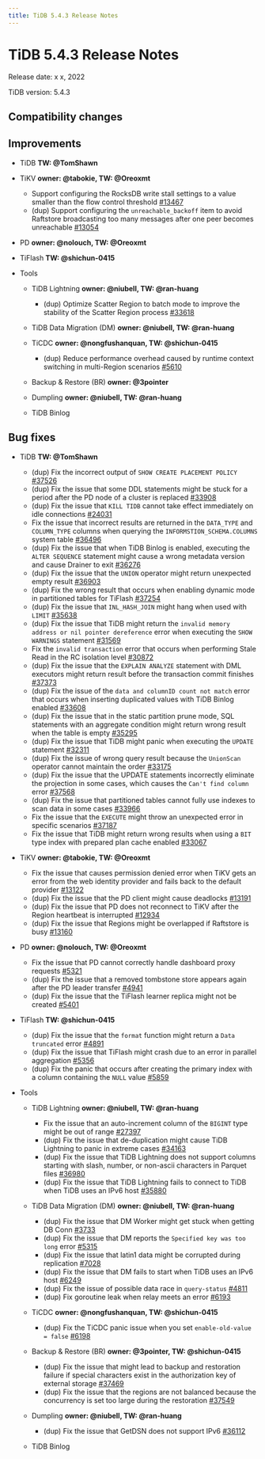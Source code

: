 ```yaml
---
title: TiDB 5.4.3 Release Notes
---
```


# TiDB 5.4.3 Release Notes

Release date: x x, 2022

TiDB version: 5.4.3

## Compatibility changes

## Improvements

+ TiDB **TW: @TomShawn**

    <!--sql-infra **owner: @zimulala**-->

    <!--execution **owner: @zanmato1984**-->

    <!--transaction **owner: @cfzjywxk**-->

    <!--planner **owner: @winoros**-->

    <!--diagnosis **owner: @mornyx**-->

+ TiKV **owner: @tabokie, TW: @Oreoxmt**

    - Support configuring the RocksDB write stall settings to a value smaller than the flow control threshold [#13467](https://github.com/tikv/tikv/issues/13467)
    - (dup) Support configuring the `unreachable_backoff` item to avoid Raftstore broadcasting too many messages after one peer becomes unreachable [#13054](https://github.com/tikv/tikv/issues/13054)

+ PD **owner: @nolouch, TW: @Oreoxmt**

+ TiFlash **TW: @shichun-0415**

+ Tools

    + TiDB Lightning **owner: @niubell, TW: @ran-huang**

        - (dup) Optimize Scatter Region to batch mode to improve the stability of the Scatter Region process [#33618](https://github.com/pingcap/tidb/issues/33618)

    + TiDB Data Migration (DM) **owner: @niubell, TW: @ran-huang**

    + TiCDC **owner: @nongfushanquan, TW: @shichun-0415**

        - (dup) Reduce performance overhead caused by runtime context switching in multi-Region scenarios [#5610](https://github.com/pingcap/tiflow/issues/5610)

    + Backup & Restore (BR) **owner: @3pointer**

    + Dumpling **owner: @niubell, TW: @ran-huang**

    + TiDB Binlog

## Bug fixes

+ TiDB **TW: @TomShawn**

    <!--sql-infra **owner: @zimulala**-->
    - (dup) Fix the incorrect output of `SHOW CREATE PLACEMENT POLICY` [#37526](https://github.com/pingcap/tidb/issues/37526)
    - (dup) Fix the issue that some DDL statements might be stuck for a period after the PD node of a cluster is replaced [#33908](https://github.com/pingcap/tidb/issues/33908)
    - (dup) Fix the issue that `KILL TIDB` cannot take effect immediately on idle connections [#24031](https://github.com/pingcap/tidb/issues/24031)
    - Fix the issue that incorrect results are returned in the `DATA_TYPE` and `COLUMN_TYPE` columns when querying the `INFORMSTION_SCHEMA.COLUMNS` system table [#36496](https://github.com/pingcap/tidb/issues/36496)
    - (dup) Fix the issue that when TiDB Binlog is enabled, executing the `ALTER SEQUENCE` statement might cause a wrong metadata version and cause Drainer to exit [#36276](https://github.com/pingcap/tidb/issues/36276)

    <!--execution **owner: @zanmato1984**-->

    - (dup) Fix the issue that the `UNION` operator might return unexpected empty result [#36903](https://github.com/pingcap/tidb/issues/36903)
    - (dup) Fix the wrong result that occurs when enabling dynamic mode in partitioned tables for TiFlash [#37254](https://github.com/pingcap/tidb/issues/37254)
    - (dup) Fix the issue that `INL_HASH_JOIN` might hang when used with `LIMIT` [#35638](https://github.com/pingcap/tidb/issues/35638)
    - (dup) Fix the issue that TiDB might return the `invalid memory address or nil pointer dereference` error when executing the `SHOW WARNINGS` statement [#31569](https://github.com/pingcap/tidb/issues/31569)

    <!--transaction **owner: @cfzjywxk**-->

    - Fix the `invalid transaction` error that occurs when performing Stale Read in the RC isolation level [#30872](https://github.com/pingcap/tidb/issues/30872)
    - (dup) Fix the issue that the `EXPLAIN ANALYZE` statement with DML executors might return result before the transaction commit finishes [#37373](https://github.com/pingcap/tidb/issues/37373)
    - (dup) Fix the issue of the `data and columnID count not match` error that occurs when inserting duplicated values with TiDB Binlog enabled [#33608](https://github.com/pingcap/tidb/issues/33608)

    <!--planner **owner: @winoros**-->

    - (dup) Fix the issue that in the static partition prune mode, SQL statements with an aggregate condition might return wrong result when the table is empty [#35295](https://github.com/pingcap/tidb/issues/35295)
    - (dup) Fix the issue that TiDB might panic when executing the `UPDATE` statement [#32311](https://github.com/pingcap/tidb/issues/32311)
    - (dup) Fix the issue of wrong query result because the `UnionScan` operator cannot maintain the order [#33175](https://github.com/pingcap/tidb/issues/33175)
    - (dup) Fix the issue that the UPDATE statements incorrectly eliminate the projection in some cases, which causes the `Can't find column` error [#37568](https://github.com/pingcap/tidb/issues/37568)
    - (dup) Fix the issue that partitioned tables cannot fully use indexes to scan data in some cases [#33966](https://github.com/pingcap/tidb/issues/33966)
    - Fix the issue that the `EXECUTE` might throw an unexpected error in specific scenarios [#37187](https://github.com/pingcap/tidb/issues/37187)
    - Fix the issue that TiDB might return wrong results when using a `BIT` type index with prepared plan cache enabled [#33067](https://github.com/pingcap/tidb/issues/33067)

    <!--diagnosis **owner: @mornyx**-->

+ TiKV **owner: @tabokie, TW: @Oreoxmt**

    - Fix the issue that causes permission denied error when TiKV gets an error from the web identity provider and fails back to the default provider [#13122](https://github.com/tikv/tikv/issues/13122)
    - (dup) Fix the issue that the PD client might cause deadlocks [#13191](https://github.com/tikv/tikv/issues/13191)
    - (dup) Fix the issue that PD does not reconnect to TiKV after the Region heartbeat is interrupted [#12934](https://github.com/tikv/tikv/issues/12934)
    - (dup) Fix the issue that Regions might be overlapped if Raftstore is busy [#13160](https://github.com/tikv/tikv/issues/13160)

+ PD **owner: @nolouch, TW: @Oreoxmt**

    - Fix the issue that PD cannot correctly handle dashboard proxy requests [#5321](https://github.com/tikv/pd/issues/5321)
    - (dup) Fix the issue that a removed tombstone store appears again after the PD leader transfer ​​[#4941](https://github.com/tikv/pd/issues/4941)
    - (dup) Fix the issue that the TiFlash learner replica might not be created [#5401](https://github.com/tikv/pd/issues/5401)

+ TiFlash **TW: @shichun-0415**

    <!--compute **owner: @zanmato1984**-->

    - (dup) Fix the issue that the `format` function might return a `Data truncated` error [#4891](https://github.com/pingcap/tiflash/issues/4891)
    - (dup) Fix the issue that TiFlash might crash due to an error in parallel aggregation [#5356](https://github.com/pingcap/tiflash/issues/5356)

    <!--storage **owner: @flowbehappy**-->

    - (dup) Fix the panic that occurs after creating the primary index with a column containing the `NULL` value [#5859](https://github.com/pingcap/tiflash/issues/5859)

+ Tools

    + TiDB Lightning **owner: @niubell, TW: @ran-huang**

        - Fix the issue that an auto-increment column of the `BIGINT` type might be out of range [#27397](https://github.com/pingcap/tidb/issues/27937)
        - (dup) Fix the issue that de-duplication might cause TiDB Lightning to panic in extreme cases [#34163](https://github.com/pingcap/tidb/issues/34163)
        - (dup) Fix the issue that TiDB Lightning does not support columns starting with slash, number, or non-ascii characters in Parquet files [#36980](https://github.com/pingcap/tidb/issues/36980)
        - (dup) Fix the issue that TiDB Lightning fails to connect to TiDB when TiDB uses an IPv6 host [#35880](https://github.com/pingcap/tidb/issues/35880)

    + TiDB Data Migration (DM) **owner: @niubell, TW: @ran-huang**

        - (dup) Fix the issue that DM Worker might get stuck when getting DB Conn [#3733](https://github.com/pingcap/tiflow/issues/3733)
        - (dup) Fix the issue that DM reports the `Specified key was too long` error [#5315](https://github.com/pingcap/tiflow/issues/5315)
        - (dup) Fix the issue that latin1 data might be corrupted during replication [#7028](https://github.com/pingcap/tiflow/issues/7028)
        - (dup) Fix the issue that DM fails to start when TiDB uses an IPv6 host [#6249](https://github.com/pingcap/tiflow/issues/6249)
        - (dup) Fix the issue of possible data race in `query-status` [#4811](https://github.com/pingcap/tiflow/issues/4811)
        - (dup) Fix goroutine leak when relay meets an error [#6193](https://github.com/pingcap/tiflow/issues/6193)

    + TiCDC **owner: @nongfushanquan, TW: @shichun-0415**

        - (dup) Fix the TiCDC panic issue when you set `enable-old-value = false` [#6198](https://github.com/pingcap/tiflow/issues/6198)

    + Backup & Restore (BR) **owner: @3pointer, TW: @shichun-0415**

        - (dup) Fix the issue that might lead to backup and restoration failure if special characters exist in the authorization key of external storage [#37469](https://github.com/pingcap/tidb/issues/37469)
        - (dup) Fix the issue that the regions are not balanced because the concurrency is set too large during the restoration [#37549](https://github.com/pingcap/tidb/issues/37549)

    + Dumpling **owner: @niubell, TW: @ran-huang**

        - (dup) Fix the issue that GetDSN does not support IPv6 [#36112](https://github.com/pingcap/tidb/issues/36112)

    + TiDB Binlog
